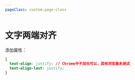 ```yaml
---
pageClass: custom-page-class
---
```


# 文字两端对齐

添加属性：

```css
{
  text-align: justify; // Chrome中不加也可以，其他浏览器未测试
  text-align-last: justify;
}
```